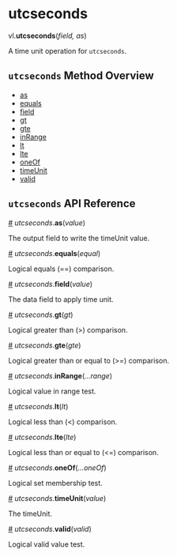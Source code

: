 # utcseconds

vl.<b>utcseconds</b>(<em>field, as</em>)

A time unit operation for <code>utcseconds</code>.

## <code>utcseconds</code> Method Overview

* <a href="#as">as</a>
* <a href="#equals">equals</a>
* <a href="#field">field</a>
* <a href="#gt">gt</a>
* <a href="#gte">gte</a>
* <a href="#inRange">inRange</a>
* <a href="#lt">lt</a>
* <a href="#lte">lte</a>
* <a href="#oneOf">oneOf</a>
* <a href="#timeUnit">timeUnit</a>
* <a href="#valid">valid</a>

## <code>utcseconds</code> API Reference

<a id="as" href="#as">#</a>
<em>utcseconds</em>.<b>as</b>(<em>value</em>)

The output field to write the timeUnit value.

<a id="equals" href="#equals">#</a>
<em>utcseconds</em>.<b>equals</b>(<em>equal</em>)

Logical equals (==) comparison.

<a id="field" href="#field">#</a>
<em>utcseconds</em>.<b>field</b>(<em>value</em>)

The data field to apply time unit.

<a id="gt" href="#gt">#</a>
<em>utcseconds</em>.<b>gt</b>(<em>gt</em>)

Logical greater than (>) comparison.

<a id="gte" href="#gte">#</a>
<em>utcseconds</em>.<b>gte</b>(<em>gte</em>)

Logical greater than or equal to (>=) comparison.

<a id="inRange" href="#inRange">#</a>
<em>utcseconds</em>.<b>inRange</b>(<em>...range</em>)

Logical value in range test.

<a id="lt" href="#lt">#</a>
<em>utcseconds</em>.<b>lt</b>(<em>lt</em>)

Logical less than (<) comparison.

<a id="lte" href="#lte">#</a>
<em>utcseconds</em>.<b>lte</b>(<em>lte</em>)

Logical less than or equal to (<=) comparison.

<a id="oneOf" href="#oneOf">#</a>
<em>utcseconds</em>.<b>oneOf</b>(<em>...oneOf</em>)

Logical set membership test.

<a id="timeUnit" href="#timeUnit">#</a>
<em>utcseconds</em>.<b>timeUnit</b>(<em>value</em>)

The timeUnit.

<a id="valid" href="#valid">#</a>
<em>utcseconds</em>.<b>valid</b>(<em>valid</em>)

Logical valid value test.

